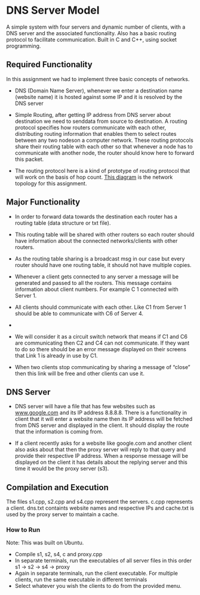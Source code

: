 # DNS Server Model
A simple system with four servers and dynamic number of clients, with a DNS server and the associated functionality.  Also has a basic routing protocol to facilitate communication. Built in C and C++, using socket programming. 

## Required Functionality
In this assignment we had to implement three basic concepts of networks.
- DNS (Domain Name Server), whenever we enter a destination name (website name) it is hosted against some IP and it is resolved by the DNS server

- Simple Routing, after getting IP address from DNS server about destination we need to senddata from source to destination.  A routing protocol specifies how routers communicate with each other, distributing routing information that enables them to select routes between any two nodeson a computer network. These routing protocols share their routing table with each other so that whenever a node has to communicate with another node, the router should know here to forward this packet. 

- The routing protocol here is a kind of prototype of routing protocol that will work on the basis of hop count. [This diagram](https://imgur.com/a/cBdcRl0) is the network topology for this assignment.

## Major Functionality
- In order to forward data towards the destination each router has a routing table (data structure or txt file).

- This routing table will be shared with other routers so each router should have information about the connected networks/clients with other routers. 

- As the routing table sharing is a broadcast msg in our case but every router should have one routing table, it should not have multiple copies.

- Whenever a client gets connected to any server a message will be generated and passed to all the routers. This message contains information about client numbers. For example C 1 connected with Server 1.

- All clients should communicate with each other. Like C1 from Server 1 should be able to communicate with C6 of Server 4.
-
- We will consider it as a circuit switch network that means if C1 and C6 are communicating then C2 and C4 can not communicate. If they want to do so there should be an error message displayed on their screens that Link 1 is already in use by C1.

- When two clients stop communicating by sharing a message of “close” then this link will be free and other clients can use it.

## DNS Server
- DNS server will have a file that has few websites such as www.google.com and its IP address 8.8.8.8. There is a functionality in client that it will enter a website name then its IP address will be fetched from DNS server and displayed in the client. It should display the route that the information is coming from.

- If a client recently asks for a website like google.com and another client also asks about that then the proxy server will reply to that query and provide their respective IP address. When a response message will be displayed on the client it has details about the replying server and this time it would be the proxy server (s3).

## Compilation and Execution
The files s1.cpp, s2.cpp and s4.cpp represent the servers. c.cpp represents a client. dns.txt containts website names and respective IPs and cache.txt is used by the proxy server to maintain a cache.

### How to Run
Note: This was built on Ubuntu.

- Compile s1, s2, s4, c and proxy.cpp
- In separate terminals, run the executables of all server files in this order s1 -> s2 -> s4 -> proxy
- Again in separate terminals, run the client executable. For multiple clients, run the same executable in different terminals
- Select whatever you wish the clients to do from the provided menu.

